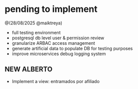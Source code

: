 # pending to implement

@(28/08/2025 @maiktreya)

- full testing environment
- postgresql db level user & permission review
- granularize ARBAC access management
- generate artificial data to populate DB for testing purposes
- improve microservices debug logging system

## NEW ALBERTO

- Implement a view: entramados por afiliado
